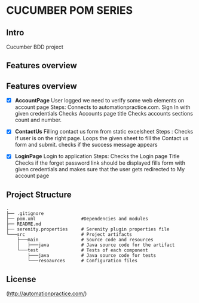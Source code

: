 # CUCUMBER POM SERIES

## Intro

Cucumber BDD project

## Features overview

## Features overview
*   [x] **AccountPage** User logged we need to verify some web elements on account page
    Steps: Connects to  automationpractice.com.
    Sign In with given credentials
    Checks Accounts page title
    Checks accounts sections count and number.

*   [x] **ContactUs** Filling contact us form from static excelsheet
    Steps : Checks if user is on the right page.
    Loops the given sheet to fill the Contact us form and submit.
    checks if the success message appears

*   [x] **LoginPage** Login to application
    Steps: Checks the Login page Title
    Checks if the forget password link should be displayed
    fills form with given credentials and makes sure that the user gets redirected to My account page


## Project Structure
```
.
├── .gitignore
├── pom.xml                 #Dependencies and modules
├── README.md
├── serenity.properties     # Serenity plugin properties file
└───src                     # Project artifacts
    ├───main                # Source code and resources
    │   ├───java            # Java source code for the artifact
    └───test                # Tests of each component
        ├───java            # Java source code for tests
        └───resoaurces      # Configuration files
```
        
## License
(http://automationpractice.com/)

 
